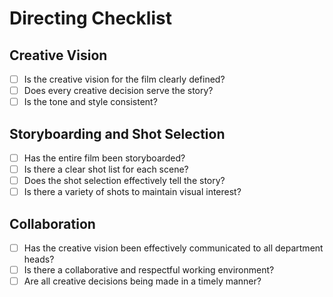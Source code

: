 # Directing Checklist

## Creative Vision
- [ ] Is the creative vision for the film clearly defined?
- [ ] Does every creative decision serve the story?
- [ ] Is the tone and style consistent?

## Storyboarding and Shot Selection
- [ ] Has the entire film been storyboarded?
- [ ] Is there a clear shot list for each scene?
- [ ] Does the shot selection effectively tell the story?
- [ ] Is there a variety of shots to maintain visual interest?

## Collaboration
- [ ] Has the creative vision been effectively communicated to all department heads?
- [ ] Is there a collaborative and respectful working environment?
- [ ] Are all creative decisions being made in a timely manner?
